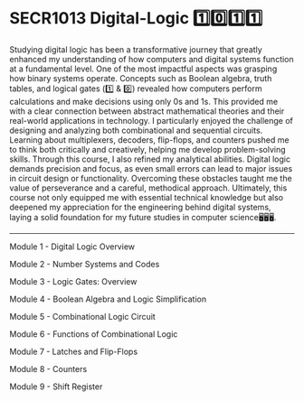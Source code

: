 # SECR1013 Digital-Logic 1️⃣0️⃣1️⃣1️⃣
Studying digital logic has been a transformative journey that greatly enhanced my understanding of how computers and digital systems function at a fundamental level. One of the most impactful aspects was grasping how binary systems operate. Concepts such as Boolean algebra, truth tables, and logical gates (1️⃣ & 0️⃣) revealed how computers perform calculations and make decisions using only 0s and 1s. This provided me with a clear connection between abstract mathematical theories and their real-world applications in technology. I particularly enjoyed the challenge of designing and analyzing both combinational and sequential circuits. Learning about multiplexers, decoders, flip-flops, and counters pushed me to think both critically and creatively, helping me develop problem-solving skills. Through this course, I also refined my analytical abilities. Digital logic demands precision and focus, as even small errors can lead to major issues in circuit design or functionality. Overcoming these obstacles taught me the value of perseverance and a careful, methodical approach. Ultimately, this course not only equipped me with essential technical knowledge but also deepened my appreciation for the engineering behind digital systems, laying a solid foundation for my future studies in computer science🖥️🖥️🖥️.

<hr>

Module 1 - Digital Logic Overview

Module 2 - Number Systems and Codes

Module 3 - Logic Gates: Overview

Module 4 - Boolean Algebra and Logic Simplification

Module 5 - Combinational Logic Circuit

Module 6 - Functions of Combinational Logic

Module 7 - Latches and Flip-Flops 

Module 8 - Counters

Module 9 - Shift Register

